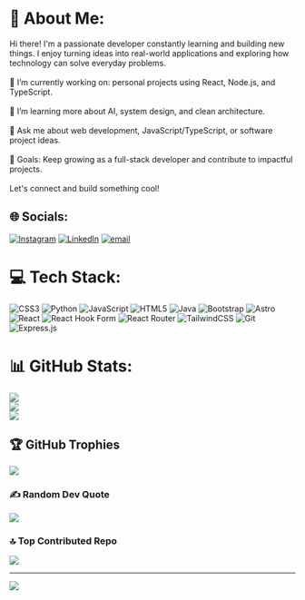 # 💫 About Me:
Hi there! I'm a passionate developer constantly learning and building new things. I enjoy turning ideas into real-world applications and exploring how technology can solve everyday problems.<br><br>🔭 I’m currently working on: personal projects using React, Node.js, and TypeScript.<br><br>🌱 I’m learning more about AI, system design, and clean architecture.<br><br>💬 Ask me about web development, JavaScript/TypeScript, or software project ideas.<br><br>🎯 Goals: Keep growing as a full-stack developer and contribute to impactful projects.<br><br>Let's connect and build something cool!


## 🌐 Socials:
[![Instagram](https://img.shields.io/badge/Instagram-%23E4405F.svg?logo=Instagram&logoColor=white)](https://instagram.com/mar_.avd) [![LinkedIn](https://img.shields.io/badge/LinkedIn-%230077B5.svg?logo=linkedin&logoColor=white)](https://linkedin.com/in/www.linkedin.com/in/mariana-andrea-vallejos-delgadillo) [![email](https://img.shields.io/badge/Email-D14836?logo=gmail&logoColor=white)](mailto:marivalleandrea@gmail.com) 

# 💻 Tech Stack:
![CSS3](https://img.shields.io/badge/css3-%231572B6.svg?style=for-the-badge&logo=css3&logoColor=white) ![Python](https://img.shields.io/badge/python-3670A0?style=for-the-badge&logo=python&logoColor=ffdd54) ![JavaScript](https://img.shields.io/badge/javascript-%23323330.svg?style=for-the-badge&logo=javascript&logoColor=%23F7DF1E) ![HTML5](https://img.shields.io/badge/html5-%23E34F26.svg?style=for-the-badge&logo=html5&logoColor=white) ![Java](https://img.shields.io/badge/java-%23ED8B00.svg?style=for-the-badge&logo=openjdk&logoColor=white) ![Bootstrap](https://img.shields.io/badge/bootstrap-%238511FA.svg?style=for-the-badge&logo=bootstrap&logoColor=white) ![Astro](https://img.shields.io/badge/astro-%232C2052.svg?style=for-the-badge&logo=astro&logoColor=white) ![React](https://img.shields.io/badge/react-%2320232a.svg?style=for-the-badge&logo=react&logoColor=%2361DAFB) ![React Hook Form](https://img.shields.io/badge/React%20Hook%20Form-%23EC5990.svg?style=for-the-badge&logo=reacthookform&logoColor=white) ![React Router](https://img.shields.io/badge/React_Router-CA4245?style=for-the-badge&logo=react-router&logoColor=white) ![TailwindCSS](https://img.shields.io/badge/tailwindcss-%2338B2AC.svg?style=for-the-badge&logo=tailwind-css&logoColor=white) ![Git](https://img.shields.io/badge/git-%23F05033.svg?style=for-the-badge&logo=git&logoColor=white) ![Express.js](https://img.shields.io/badge/express.js-%23404d59.svg?style=for-the-badge&logo=express&logoColor=%2361DAFB)
# 📊 GitHub Stats:
![](https://github-readme-stats.vercel.app/api?username=mar-vall&theme=nightowl&hide_border=false&include_all_commits=true&count_private=true)<br/>
![](https://nirzak-streak-stats.vercel.app/?user=mar-vall&theme=nightowl&hide_border=false)<br/>
![](https://github-readme-stats.vercel.app/api/top-langs/?username=mar-vall&theme=nightowl&hide_border=false&include_all_commits=true&count_private=true&layout=compact)

## 🏆 GitHub Trophies
![](https://github-profile-trophy.vercel.app/?username=mar-vall&theme=nightowl&no-frame=false&no-bg=false&margin-w=4)

### ✍️ Random Dev Quote
![](https://quotes-github-readme.vercel.app/api?type=vetical&theme=tokyonight)

### 🔝 Top Contributed Repo
![](https://github-contributor-stats.vercel.app/api?username=mar-vall&limit=5&theme=nightowl&combine_all_yearly_contributions=true)

---
[![](https://visitcount.itsvg.in/api?id=mar-vall&icon=0&color=6)](https://visitcount.itsvg.in)

<!-- Proudly created with GPRM ( https://gprm.itsvg.in ) -->
